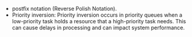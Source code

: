 - postfix notation (Reverse Polish Notation).
- Priority inversion: Priority inversion occurs in priority queues when a low-priority task holds a resource that a high-priority task needs. This can cause delays in processing and can impact system performance.

